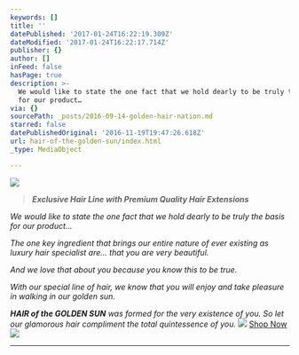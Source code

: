 ```yaml
---
keywords: []
title: ''
datePublished: '2017-01-24T16:22:19.309Z'
dateModified: '2017-01-24T16:22:17.714Z'
publisher: {}
author: []
inFeed: false
hasPage: true
description: >-
  We would like to state the one fact that we hold dearly to be truly the basis
  for our product…
via: {}
sourcePath: _posts/2016-09-14-golden-hair-nation.md
starred: false
datePublishedOriginal: '2016-11-19T19:47:26.618Z'
url: hair-of-the-golden-sun/index.html
_type: MediaObject

---
```

![](https://the-grid-user-content.s3-us-west-2.amazonaws.com/a5cea17d-28ef-40a3-96e5-262dfc0479c9.jpg)

> _**Exclusive Hair Line with Premium Quality Hair Extensions**_

_We would like to state the one fact that we hold dearly to be truly the basis for our product..._

_The one key ingredient that brings our entire nature of ever existing as luxury hair specialist are... that you are very beautiful._

_And we love that about you because you know this to be true._

_With our special line of hair, we know that you will enjoy and take pleasure in walking in our golden sun._

_**HAIR of the GOLDEN SUN** was formed for the very existence of you. So let our glamorous hair compliment the total quintessence of you._
![](https://the-grid-user-content.s3-us-west-2.amazonaws.com/19773204-55ae-4385-b19b-82ee97222b1a.jpg)
[Shop Now][0]
![](https://s3-us-west-2.amazonaws.com/the-grid-img/p/92967b762ab43be51f2f61df524b417b6bcab787.png)

---



[0]: http://store.goldenhairnation.com/